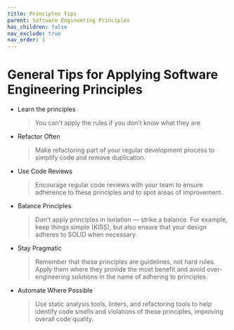 ```yaml
---
title: Principles Tips
parent: Software Engineering Principles
has_children: false
nav_exclude: true
nav_order: 1
---
```


# General Tips for Applying Software Engineering Principles

* Learn the principles
  > You can't apply the rules if you don't know what they are
* Refactor Often
  > Make refactoring part of your regular development process to simplify code and remove duplication.
* Use Code Reviews
  > Encourage regular code reviews with your team to ensure adherence to these principles and to 
  > spot areas of improvement.
* Balance Principles
  > Don’t apply principles in isolation — strike a balance. For example, keep things simple (KISS), 
  > but also ensure that your design adheres to SOLID when necessary.
* Stay Pragmatic
  > Remember that these principles are guidelines, not hard rules. Apply them where they provide 
  > the most benefit and avoid over-engineering solutions in the name of adhering to principles.
* Automate Where Possible
  > Use static analysis tools, linters, and refactoring tools to help identify code smells and 
  > violations of these principles, improving overall code quality.
